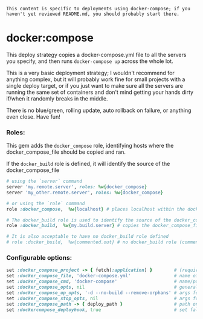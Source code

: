     This content is specific to deployments using docker-compose; if you haven't yet reviewed README.md, you should probably start there.

# docker:compose

This deploy strategy copies a docker-compose.yml file to all the servers you specify, and then runs `docker-compose up` across the whole lot.

This is a very basic deployment strategy; I wouldn't recommend for anything complex, but it will probably work fine for small projects with a single deploy target, or if you just want to make sure all the servers are running the same set of containers and don't mind getting your hands dirty if/when it randomly breaks in the middle.

There is no blue/green, rolling update, auto rollback on failure, or anything even close. Have fun!


### Roles:

This gem adds the `docker_compose` role, identifying hosts where the docker_compose_file should be copied and ran.

If the `docker_build` role is defined, it will identify the source of the docker_compose_file

```ruby
# using the `server` command
server 'my.remote.server', roles: %w{docker_compose}
server 'my_other.remote.server', roles: %w{docker_compose}

# or using the `role` command
role :docker_compose,  %w{localhost} # places localhost within the docker_compose role

# The docker_build role is used to identify the source of the docker_compose_file
role :docker_build,  %w{my.build.server} # copies the docker_compose_file from my.build.server and distributes it to all docker_compose roles

# It is also acceptable to have no docker_build role defined
# role :docker_build,  %w{commented.out} # no docker_build role (commented out), so the docker_compose_file is copied from local workstation project directory
```


### Configurable options:

```ruby
set :docker_compose_project -> { fetch(:application) }        # (required) name of the docker-compose project
set :docker_compose_file, 'docker-compose.yml'                # name of compose file to use for deploy
set :docker_compose_cmd, 'docker-compose'                     # name/path to `docker-compose` command on host
set :docker_compose_opts, nil                                 # general args for `docker-compose`; default is none; (ex: '--project-name myproject --tls')
set :docker_compose_up_opts, '-d --no-build --remove-orphans' # args for `docker-compose up` command; these are the defaults
set :docker_compose_stop_opts, nil                            # args for `docker-compose stop` command; default is none; (ex: '--timeout 20')
set :docker_compose_path -> { deploy_path }                   # path on remote hosts for docker-compose deployments
set :dockercompose_deployhook, true                           # set false to skip default deploy hook; default is true
```
